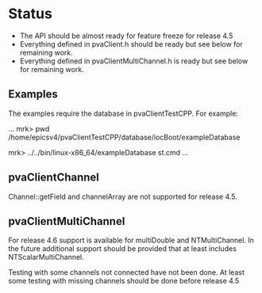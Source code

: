 Status
===========

* The API should be almost ready for feature freeze for release 4.5
* Everything defined in pvaClient.h should be ready but see below for remaining work.
* Everything defined in pvaClientMultiChannel.h is ready but see below for remaining work.

Examples
------------

The examples require the database in pvaClientTestCPP.
For example:

...
mrk> pwd
/home/epicsv4/pvaClientTestCPP/database/iocBoot/exampleDatabase

mrk> ../../bin/linux-x86_64/exampleDatabase st.cmd 
...

pvaClientChannel
---------------

Channel::getField and channelArray are not supported for release 4.5.

pvaClientMultiChannel
---------------

For release 4.6 support is available for multiDouble and NTMultiChannel.
In the future additional support should be provided that at least includes NTScalarMultiChannel.

Testing with some channels not connected have not been done.
At least some testing with missing channels should be done before release 4.5
